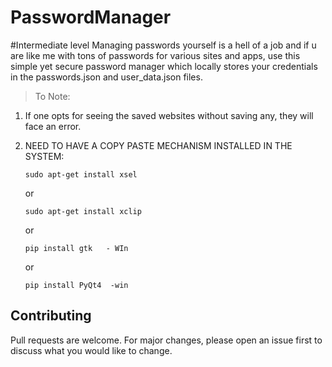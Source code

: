 # PasswordManager
#Intermediate level
Managing passwords yourself is a hell of a job and if u are like me with tons of passwords for various sites and apps, use this simple yet secure password manager which locally stores your credentials in the passwords.json and user_data.json files.

>To Note:
1.  If one opts for seeing the saved websites without saving any, they will face an error.
2.  NEED TO HAVE A COPY PASTE MECHANISM INSTALLED IN THE SYSTEM: 

    ```
    sudo apt-get install xsel
    ```
    or
    ```
    sudo apt-get install xclip
    ```
    or
    ```
    pip install gtk   - WIn
    ```
    or
    ```
    pip install PyQt4  -win
    ```
    
## Contributing

Pull requests are welcome. For major changes, please open an issue first
to discuss what you would like to change.



